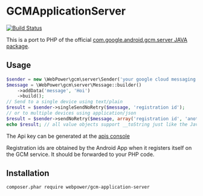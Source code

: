 GCMApplicationServer
====================
[![Build Status](https://travis-ci.org/Web-Power/GCMApplicationServer.png?branch=master)](https://travis-ci.org/Web-Power/GCMApplicationServer)

This is a port to PHP of the official [com.google.android.gcm.server JAVA package](http://developer.android.com/reference/com/google/android/gcm/server/package-summary.html).

Usage
-----
````php
$sender = new \WebPower\gcm\server\Sender('your google cloud messaging api key');
$message = \WebPower\gcm\server\Message::builder()
    ->addData('message', 'Hoi')
    ->build();
// Send to a single device using text/plain
$result = $sender->singleSendNoRetry($message, 'registration id');
// or to multiple devices using application/json
$result = $sender->sendNoRetry($message, array('registration id', 'another registration id'));
echo $result; // all value objects support __toString just like the Java code
````
The Api key can be generated at the [apis console](https://code.google.com/apis/console/)

Registration ids are obtained by the Android App when it registers itself on the GCM service. It should be forwarded to your PHP code.

Installation
------------
````
composer.phar require webpower/gcm-application-server
````